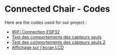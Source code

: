 # Connected Chair - Codes

Here are the codes used for our project :
- [WiFi Connection ESP32](code_capteur_poids_web_server.ino)
- [Test des comportements des capteurs seuls](code_capteur_poids_seul.ino)
- [Test des comportements des capteurs seuls 2](Code.sensors.ino)
- [Affichage sur l'écran LCD](Code_LCD.ino)

